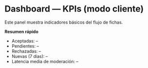 # Dashboard — KPIs (modo cliente)

Este panel muestra indicadores básicos del flujo de fichas.

**Resumen rápido**
- Aceptadas: <span id="kpi-accepted">–</span>
- Pendientes: <span id="kpi-pending">–</span>
- Rechazadas: <span id="kpi-rejected">–</span>
- Nuevas (7 días): <span id="kpi-last7">–</span>
- Latencia media de moderación: <span id="kpi-latency">–</span>

<div id="sparkline" aria-label="Actividad últimos 14 días"></div>

<div id="kpi-status" role="status" aria-live="polite" class="sr-only"></div>

<script defer src="/assets/dashboards/cliente.js"></script>
<link rel="stylesheet" href="/assets/dashboards/cliente.css" />
